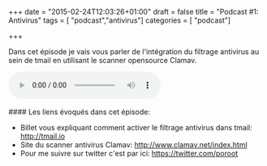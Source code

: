 +++
date = "2015-02-24T12:03:26+01:00"
draft = false
title = "Podcast #1: Antivirus"
tags = [ "podcast","antivirus"]
categories = [ "podcast"]

+++

Dans cet épisode je vais vous parler de l'intégration du filtrage antivirus au sein de tmail en utilisant le scanner opensource Clamav.
<div class="player">
    <audio controls>
        <!-- Audio files -->
        <source src="//podcasts.toorop.fr/tmail/enclosures/ep1.mp3" type="audio/mp3">
        <!-- Fallback for browsers that don't support the <audio> element -->
        <div>
            <a href="http://podcasts.toorop.fr/tmail/enclosures/ep1.mp3">Download</a>
        </div>
    </audio>
</div>
<br>
<!--more-->
#### Les liens évoqués dans cet épisode:

* Billet vous expliquant comment activer le filtrage antivirus dans tmail: http://tmail.io 
* Site du scanner antivirus Clamav: http://www.clamav.net/index.html
* Pour me suivre sur twitter c'est par ici: https://twitter.com/poroot
